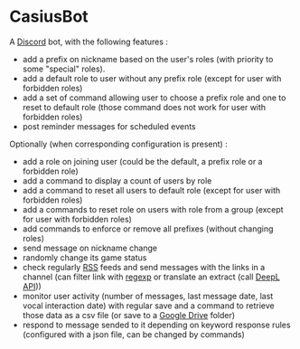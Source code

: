 # CasiusBot

A [Discord](https://discord.com/) bot, with the following features :

- add a prefix on nickname based on the user's roles (with priority to some "special" roles).
- add a default role to user without any prefix role (except for user with forbidden roles)
- add a set of command allowing user to choose a prefix role and one to reset to default role (those command does not work for user with forbidden roles)
- post reminder messages for scheduled events

Optionally (when corresponding configuration is present) :

- add a role on joining user (could be the default, a prefix role or a forbidden role)
- add a command to display a count of users by role
- add a command to reset all users to default role (except for user with forbidden roles)
- add a commands to reset role on users with role from a group (except for user with forbidden roles)
- add commands to enforce or remove all prefixes (without changing roles)
- send message on nickname change
- randomly change its game status
- check regularly [RSS](https://www.rssboard.org/rss-specification) feeds and send messages with the links in a channel (can filter link with [regexp](https://en.wikipedia.org/wiki/Regular_expression) or translate an extract (call [DeepL API](https://www.deepl.com/)))
- monitor user activity (number of messages, last message date, last vocal interaction date) with regular save and a command to retrieve those data as a csv file (or save to a [Google Drive](https://drive.google.com/) folder)
- respond to message sended to it depending on keyword response rules (configured with a json file, can be changed by commands)
